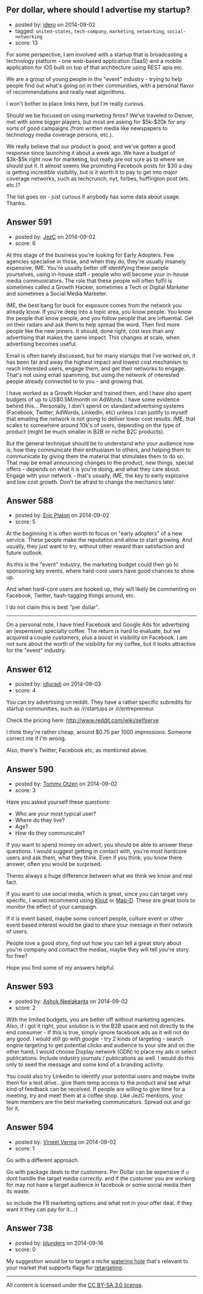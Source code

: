## Per dollar, where should I advertise my startup?

- posted by: [jdero](https://stackexchange.com/users/1972448/jdero) on 2014-09-02
- tagged: `united-states`, `tech-company`, `marketing`, `networking`, `social-networking`
- score: 13

<p>For some perspective, I am involved with a startup that is broadcasting a technology platform - one web-based application (SaaS) and a mobile application for iOS built on top of that architecture using REST apis etc.</p>

<p>We are a group of young people in the "event" industry - trying to help people find out what's going on in their communities, with a personal flavor of recommendations and really neat algorithms.</p>

<p>I won't bother to place links here, but I'm really curious.</p>

<p>Should we be focused on using marketing firms? We've traveled to Denver, met with some bigger players, but most are asking for $5k-$20k for any sorts of good campaigns (from written media like newspapers to technology media coverage persons, etc.).</p>

<p>We really believe that our product is good, and we've gotten a good response since launching it about a week ago. We have a budget of $3k-$5k right now for marketing, but really are not sure as to where we should put it. It almost seems like promoting Facebook posts for $30 a day is getting incredible visibility, but is it worth it to pay to get into major coverage networks, such as techcrunch, nyt, forbes, huffington post (etc. etc.)?</p>

<p>The list goes on - just curious if anybody has some data about usage. Thanks.</p>



## Answer 591

- posted by: [JezC](https://stackexchange.com/users/87431/jezc) on 2014-09-02
- score: 6

<p>At this stage of the business you're looking for Early Adopters. Few agencies specialise in those, and when they do, they're usually insanely expensive, IME. You're usually better off identifying these people yourselves, using in-house staff - people who will become your in-house media communicators. The role that these people will often fulfil is sometimes called a Growth Hacker, sometimes a Tech or Digital Marketer and sometimes a Social Media Marketer.</p>

<p>IME, the best bang for buck for exposure comes from the network you already know. If you're deep into a topic area, you know people. You know the people that know people, and you follow people that are influential. Get on their radars and ask them to help spread the word. Then find more people like the new joiners. It should, done right, cost less than any advertising that makes the same impact. This changes at scale, when advertising becomes useful.</p>

<p>Email is often barely discussed, but for many startups that I've worked on, it has been far and away the highest impact and lowest cost mechanism to reach interested users, engage them, and get their networks to engage. That's not using email spamming, but using the network of interested people already connected to to you - and growing that.</p>

<p>I have worked as a Growth Hacker and trained them, and I have also spent budgets of up to US$0.5M/month on AdWords. I have some evidence behind this... Personally, I don't spend on  standard advertising systems (Facebook, Twitter, AdWords, LinkedIn, etc) unless I can justify to myself that emailing the network is not going to deliver lower cost results. IME, that scales to somewhere around 10k's of users, depending on the type of product (might be much smaller in B2B or niche B2C products).</p>

<p>But the general technique should be to understand who your audience now is, how they communicate their enthusiasm to others, and helping them to communicate by giving them the material that stimulates them to do so. That may be email announcing changes to the product, new things, special offers - depends on what it is you're doing, and what they care about. Engage with your network - that's usually, IME, the key to early explosive and low cost growth. Don't be afraid to change the mechanics later. </p>



## Answer 588

- posted by: [Eric Platon](https://stackexchange.com/users/1533/eric-platon) on 2014-09-02
- score: 5

<p>At the beginning it is often worth to focus on "early adopters" of a new service. These people make the reputation and allow to start growing. And usually, they just want to try, without other reward than satisfaction and future outlook.</p>

<p>As this is the "event" industry, the marketing budget could then go to sponsoring key events, where hard-core users have good chances to show up.</p>

<p>And when hard-core users are hooked up, they will likely be commenting on Facebook, Twitter, hash-tagging things around, etc.</p>

<p>I do not claim this is best "per dollar".</p>

<hr>

<p>On a personal note, I have tried Facebook and Google Ads for advertising an (expensive) specialty coffee. The return is hard to evaluate, but we acquired a couple customers, plus a boost in visibility on Facebook. I am not sure about the worth of the visibility for my coffee, but it looks attractive for the "event" industry.</p>



## Answer 612

- posted by: [idjuradj](https://stackexchange.com/users/1831929/idjuradj) on 2014-09-03
- score: 4

<p>You can try advertising on reddit. They have a rather specific subredits for startup communities, such as /r/startups or /r/entrepreneur.</p>

<p>Check the pricing here: <a href="http://www.reddit.com/wiki/selfserve" rel="nofollow">http://www.reddit.com/wiki/selfserve</a></p>

<p>I think they're rather cheap, around $0.75 per 1000 impressions. Someone correct me if i'm wrong.</p>

<p>Also, there's Twitter, Facebook etc, as mentioned above.</p>



## Answer 590

- posted by: [Tommy Otzen](https://stackexchange.com/users/4026382/tommy-otzen) on 2014-09-02
- score: 3

<p>Have you asked yourself these questions:</p>

<ul>
<li>Who are your most typical user?</li>
<li>Where do they live?</li>
<li>Age?</li>
<li>How do they communicate?</li>
</ul>

<p>If you want to spend money on advert, you should be able to answer these questions. I would suggest getting in contact with, you're most hardcore users and ask them, what they think. Even if you think, you know there answer, often you would be surprised.</p>

<p>Theres always a huge difference between what we think we know and real fact. </p>

<p>If you want to use social media, which is great, since you can target very specific, I would recommend using <a href="https://klout.com/home" rel="nofollow">Klout</a> or <a href="http://mapd.csail.mit.edu/tweetmap-desktop/" rel="nofollow">Map-D</a>. These are great tools to monitor the effect of your campaign.</p>

<p>If it is event based, maybe some concert people, culture event or other event based interest would be glad to share your message in their network of users. </p>

<p>People love a good story, find out how you can tell a great story about you're company and contact the medias, maybe they will tell you're story for free?</p>

<p>Hope you find some of my answers helpful.</p>



## Answer 593

- posted by: [Ashok Neelakanta](https://stackexchange.com/users/4972518/ashok-neelakanta) on 2014-09-02
- score: 2

<p>With the limited budgets, you are better off without marketing agencies. Also, if i got it right, your solution is in the B2B space and not directly to the end consumer - If this is true, simply ignore facebook ads as it will not do any good. I would still go with google - try 2 kinds of targeting - search engine targeting to get potential clicks and audience to your site and on the other hand, I would choose Display network (GDN) to place my ads in select publications. Include industry journals / publications as well. I would do this only to seed the message and some kind of a branding activity. </p>

<p>You could also try Linkedin to identify your potential users and maybe invite them for a test drive...give them temp access to the product and see what kind of feedback can be received. If people are willing to give time for a meeting, try and meet them at a coffee shop. Like JezC mentions, your team members are the best marketing communicators. Spread out and go for it.</p>



## Answer 594

- posted by: [Vineet Verma](https://stackexchange.com/users/1038747/vineet-verma) on 2014-09-02
- score: 1

<p>Go with a different approach.</p>

<p>Go with package deals to the customers. Per Dollar can be expensive if u dont handle the target media correctly. and if the customer you are working for may not have a target audience in facebook or some social media then its waste.</p>

<p>so include the FB marketing options and what not in your offer deal. if they want it they can pay for it...:)</p>



## Answer 738

- posted by: [blunders](https://stackexchange.com/users/216182/blunders) on 2014-09-16
- score: 0

<p>My suggestion would be to target a niche <a href="http://en.wikipedia.org/wiki/Watering_Hole" rel="nofollow">watering hole</a> that's relevant to your market that supports flags for <a href="http://en.wikipedia.org/wiki/Behavioral_retargeting" rel="nofollow">retargeting</a>. </p>




---

All content is licensed under the [CC BY-SA 3.0 license](https://creativecommons.org/licenses/by-sa/3.0/).
